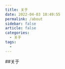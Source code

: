```yaml
---
title: 关于
date: 2022-04-03 18:49:55
permalink: /about
sidebar: false
article: false
categories:
  - 关于
tags:
  - 
---
```

##关于